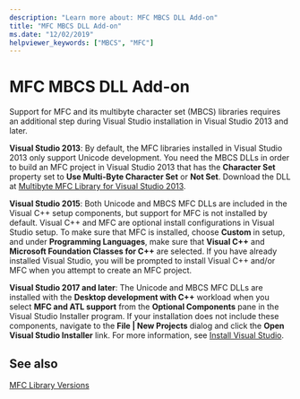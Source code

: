 ```yaml
---
description: "Learn more about: MFC MBCS DLL Add-on"
title: "MFC MBCS DLL Add-on"
ms.date: "12/02/2019"
helpviewer_keywords: ["MBCS", "MFC"]
---
```

# MFC MBCS DLL Add-on

Support for MFC and its multibyte character set (MBCS) libraries requires an additional step during Visual Studio installation in Visual Studio 2013 and later.

**Visual Studio 2013**: By default, the MFC libraries installed in Visual Studio 2013 only support Unicode development. You need the MBCS DLLs in order to build an MFC project in Visual Studio 2013 that has the **Character Set** property set to **Use Multi-Byte Character Set** or **Not Set**. Download the DLL at [Multibyte MFC Library for Visual Studio 2013](https://www.microsoft.com/download/details.aspx?id=40770).

**Visual Studio 2015**: Both Unicode and MBCS MFC DLLs are included in the Visual C++ setup components, but support for MFC is not installed by default. Visual C++ and MFC are optional install configurations in Visual Studio setup. To make sure that MFC is installed, choose **Custom** in setup, and under **Programming Languages**, make sure that **Visual C++** and **Microsoft Foundation Classes for C++** are selected. If you have already installed Visual Studio, you will be prompted to install Visual C++ and/or MFC when you attempt to create an MFC project.

**Visual Studio 2017 and later**: The Unicode and MBCS MFC DLLs are installed with the **Desktop development with C++** workload when you select **MFC and ATL support** from the **Optional Components** pane in the Visual Studio Installer program. If your installation does not include these components, navigate to the **File | New Projects** dialog and click the **Open Visual Studio Installer** link. For more information, see [Install Visual Studio](/visualstudio/install/install-visual-studio).

## See also

[MFC Library Versions](mfc-library-versions.md)

